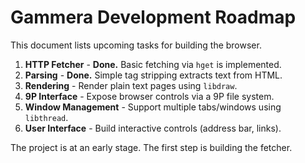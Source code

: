# Gammera Development Roadmap

This document lists upcoming tasks for building the browser.

1. **HTTP Fetcher** - **Done.** Basic fetching via `hget` is implemented.
2. **Parsing** - **Done.** Simple tag stripping extracts text from HTML.
3. **Rendering** - Render plain text pages using `libdraw`.
4. **9P Interface** - Expose browser controls via a 9P file system.
5. **Window Management** - Support multiple tabs/windows using `libthread`.
6. **User Interface** - Build interactive controls (address bar, links).

The project is at an early stage. The first step is building the fetcher.
